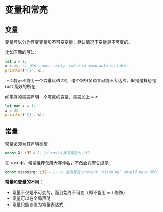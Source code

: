 # 变量和常亮

## 变量

变量可以分为可变变量和不可变变量，默认情况下变量是不可变的。

比如下面的写法:

```rust
let x = 1;
x = 23; // 提示 cannot assign twice to immutable variable
println!("{}", x);
```

上面提示不能为一个变量赋值2次，这个跟很多语言可能不太适应，但是这样也是 rust 高效的所在

如果真的需要声明一个可变的变量，需要加上 `mut`

```rust
let mut x = 1;
x = 23;
println!("{}", x);
```



## 常量

常量必须为其声明类型

```rust
const X: i32 = 1; // rust中数字类型为 i32
```

在 rust 中，常量推荐使用大写命名，不然会有警告提示 

```rust
const xiaoming: i32 = 1; // 会有警告Constant `xiaoming` should have UPPER_SNAKE_CASE name, e.g. `XIAOMING`
```





**常量和变量的不同：**

* 常量不仅是不可变的，而且始终不可变（即不能用 `mut` 修饰）
* 常量可以在全局声明
* 常量只能设置为常量表达式